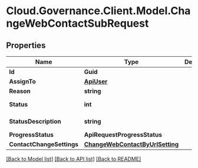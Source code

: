 # Cloud.Governance.Client.Model.ChangeWebContactSubRequest
## Properties

Name | Type | Description | Notes
------------ | ------------- | ------------- | -------------
**Id** | **Guid** |  | [optional] 
**AssignTo** | [**ApiUser**](ApiUser.md) |  | [optional] 
**Reason** | **string** |  | [optional] 
**Status** | **int** |  | [optional] [readonly] 
**StatusDescription** | **string** |  | [optional] [readonly] 
**ProgressStatus** | **ApiRequestProgressStatus** |  | [optional] 
**ContactChangeSettings** | [**ChangeWebContactByUrlSetting**](ChangeWebContactByUrlSetting.md) |  | [optional] 

[[Back to Model list]](../README.md#documentation-for-models) [[Back to API list]](../README.md#documentation-for-api-endpoints) [[Back to README]](../README.md)

